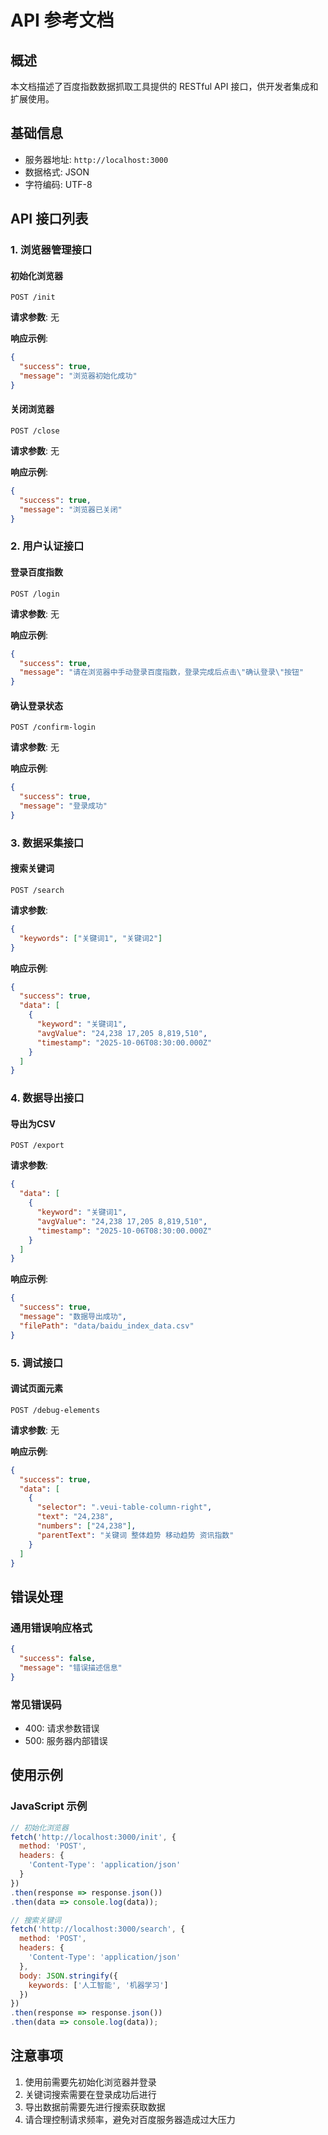 # API 参考文档

## 概述

本文档描述了百度指数数据抓取工具提供的 RESTful API 接口，供开发者集成和扩展使用。

## 基础信息

- 服务器地址: `http://localhost:3000`
- 数据格式: JSON
- 字符编码: UTF-8

## API 接口列表

### 1. 浏览器管理接口

#### 初始化浏览器
```
POST /init
```

**请求参数**: 无

**响应示例**:
```json
{
  "success": true,
  "message": "浏览器初始化成功"
}
```

#### 关闭浏览器
```
POST /close
```

**请求参数**: 无

**响应示例**:
```json
{
  "success": true,
  "message": "浏览器已关闭"
}
```

### 2. 用户认证接口

#### 登录百度指数
```
POST /login
```

**请求参数**: 无

**响应示例**:
```json
{
  "success": true,
  "message": "请在浏览器中手动登录百度指数，登录完成后点击\"确认登录\"按钮"
}
```

#### 确认登录状态
```
POST /confirm-login
```

**请求参数**: 无

**响应示例**:
```json
{
  "success": true,
  "message": "登录成功"
}
```

### 3. 数据采集接口

#### 搜索关键词
```
POST /search
```

**请求参数**:
```json
{
  "keywords": ["关键词1", "关键词2"]
}
```

**响应示例**:
```json
{
  "success": true,
  "data": [
    {
      "keyword": "关键词1",
      "avgValue": "24,238 17,205 8,819,510",
      "timestamp": "2025-10-06T08:30:00.000Z"
    }
  ]
}
```

### 4. 数据导出接口

#### 导出为CSV
```
POST /export
```

**请求参数**:
```json
{
  "data": [
    {
      "keyword": "关键词1",
      "avgValue": "24,238 17,205 8,819,510",
      "timestamp": "2025-10-06T08:30:00.000Z"
    }
  ]
}
```

**响应示例**:
```json
{
  "success": true,
  "message": "数据导出成功",
  "filePath": "data/baidu_index_data.csv"
}
```

### 5. 调试接口

#### 调试页面元素
```
POST /debug-elements
```

**请求参数**: 无

**响应示例**:
```json
{
  "success": true,
  "data": [
    {
      "selector": ".veui-table-column-right",
      "text": "24,238",
      "numbers": ["24,238"],
      "parentText": "关键词 整体趋势 移动趋势 资讯指数"
    }
  ]
}
```

## 错误处理

### 通用错误响应格式
```json
{
  "success": false,
  "message": "错误描述信息"
}
```

### 常见错误码
- 400: 请求参数错误
- 500: 服务器内部错误

## 使用示例

### JavaScript 示例
```javascript
// 初始化浏览器
fetch('http://localhost:3000/init', {
  method: 'POST',
  headers: {
    'Content-Type': 'application/json'
  }
})
.then(response => response.json())
.then(data => console.log(data));

// 搜索关键词
fetch('http://localhost:3000/search', {
  method: 'POST',
  headers: {
    'Content-Type': 'application/json'
  },
  body: JSON.stringify({
    keywords: ['人工智能', '机器学习']
  })
})
.then(response => response.json())
.then(data => console.log(data));
```

## 注意事项

1. 使用前需要先初始化浏览器并登录
2. 关键词搜索需要在登录成功后进行
3. 导出数据前需要先进行搜索获取数据
4. 请合理控制请求频率，避免对百度服务器造成过大压力